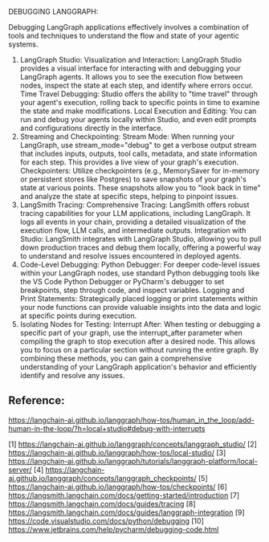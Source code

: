 DEBUGGING LANGGRAPH:

Debugging LangGraph applications effectively involves a combination of tools and techniques to understand the flow and state of your agentic systems.
1. LangGraph Studio:
Visualization and Interaction: LangGraph Studio provides a visual interface for interacting with and debugging your LangGraph agents. It allows you to see the execution flow between nodes, inspect the state at each step, and identify where errors occur.
Time Travel Debugging: Studio offers the ability to "time travel" through your agent's execution, rolling back to specific points in time to examine the state and make modifications.
Local Execution and Editing: You can run and debug your agents locally within Studio, and even edit prompts and configurations directly in the interface.
2. Streaming and Checkpointing:
Stream Mode: When running your LangGraph, use stream_mode="debug" to get a verbose output stream that includes inputs, outputs, tool calls, metadata, and state information for each step. This provides a live view of your graph's execution.
Checkpointers: Utilize checkpointers (e.g., MemorySaver for in-memory or persistent stores like Postgres) to save snapshots of your graph's state at various points. These snapshots allow you to "look back in time" and analyze the state at specific steps, helping to pinpoint issues.
3. LangSmith Tracing:
Comprehensive Tracing: LangSmith offers robust tracing capabilities for your LLM applications, including LangGraph. It logs all events in your chain, providing a detailed visualization of the execution flow, LLM calls, and intermediate outputs.
Integration with Studio: LangSmith integrates with LangGraph Studio, allowing you to pull down production traces and debug them locally, offering a powerful way to understand and resolve issues encountered in deployed agents.
4. Code-Level Debugging:
Python Debugger: For deeper code-level issues within your LangGraph nodes, use standard Python debugging tools like the VS Code Python Debugger or PyCharm's debugger to set breakpoints, step through code, and inspect variables.
Logging and Print Statements: Strategically placed logging or print statements within your node functions can provide valuable insights into the data and logic at specific points during execution.
5. Isolating Nodes for Testing:
Interrupt After: When testing or debugging a specific part of your graph, use the interrupt_after parameter when compiling the graph to stop execution after a desired node. This allows you to focus on a particular section without running the entire graph.
By combining these methods, you can gain a comprehensive understanding of your LangGraph application's behavior and efficiently identify and resolve any issues.


## Reference:
https://langchain-ai.github.io/langgraph/how-tos/human_in_the_loop/add-human-in-the-loop/?h=local+studio#debug-with-interrupts

[1] https://langchain-ai.github.io/langgraph/concepts/langgraph_studio/
[2] https://langchain-ai.github.io/langgraph/how-tos/local-studio/
[3] https://langchain-ai.github.io/langgraph/tutorials/langgraph-platform/local-server/
[4] https://langchain-ai.github.io/langgraph/concepts/langgraph_checkpoints/
[5] https://langchain-ai.github.io/langgraph/how-tos/checkpoints/
[6] https://langsmith.langchain.com/docs/getting-started/introduction
[7] https://langsmith.langchain.com/docs/guides/tracing
[8] https://langsmith.langchain.com/docs/guides/langgraph-integration
[9] https://code.visualstudio.com/docs/python/debugging
[10] https://www.jetbrains.com/help/pycharm/debugging-code.html
